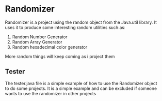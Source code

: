 # Randomizer
Randomizer is a project using the random object from the Java.util library. It uses it to produce some interesting random utilities such as:
1. Random Number Generator
2. Random Array Generator
3. Random hexadecimal color generator 

More random things will keep coming as i project them

## Tester
The tester.java file is a simple example of how to use the Randomizer object to do some projects. It is a simple example and can be excluded if someone wants to use the randomizer in other projects
